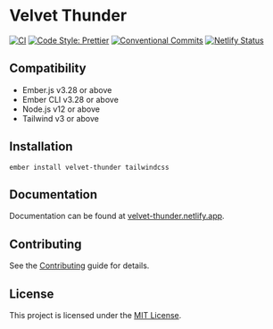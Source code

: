 # Velvet Thunder

[![CI](https://github.com/Bagaar/velvet-thunder/workflows/CI/badge.svg)](https://github.com/Bagaar/velvet-thunder/actions?query=workflow%3ACI)
[![Code Style: Prettier](https://img.shields.io/badge/code_style-prettier-ff69b4.svg)](https://github.com/prettier/prettier)
[![Conventional Commits](https://img.shields.io/badge/Conventional%20Commits-1.0.0-yellow.svg)](https://conventionalcommits.org)
[![Netlify Status](https://api.netlify.com/api/v1/badges/9b6ec67f-2c2a-42e1-a29e-ad9c1d9f3b3e/deploy-status)](https://app.netlify.com/sites/velvet-thunder/deploys)

## Compatibility

- Ember.js v3.28 or above
- Ember CLI v3.28 or above
- Node.js v12 or above
- Tailwind v3 or above

## Installation

```shell
ember install velvet-thunder tailwindcss
```

## Documentation

Documentation can be found at [velvet-thunder.netlify.app](https://velvet-thunder.netlify.app/).

## Contributing

See the [Contributing](CONTRIBUTING.md) guide for details.

## License

This project is licensed under the [MIT License](LICENSE.md).
